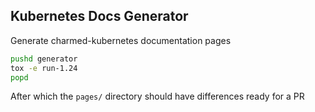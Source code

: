 Kubernetes Docs Generator
--------------

Generate charmed-kubernetes documentation pages

```bash
pushd generator
tox -e run-1.24
popd
```

After which the `pages/` directory should have differences ready for a PR